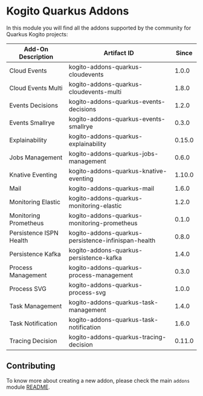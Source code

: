 # Kogito Quarkus Addons

In this module you will find all the addons supported by the community for Quarkus Kogito projects:

<!-- Please update this table in alphabetical order when creating a new addon -->

| Add-On Description   | Artifact ID                        | Since                  |
|----------------------|------------------------------------|------------------|
| Cloud Events         | kogito-addons-quarkus-cloudevents  | 1.0.0 |
| Cloud Events Multi   | kogito-addons-quarkus-cloudevents-multi | 1.8.0 |
| Events Decisions     | kogito-addons-quarkus-events-decisions | 1.2.0 |
| Events Smallrye      | kogito-addons-quarkus-events-smallrye | 0.3.0 |
| Explainability       | kogito-addons-quarkus-explainability | 0.15.0 |
| Jobs Management      | kogito-addons-quarkus-jobs-management | 0.6.0 |
| Knative Eventing     | kogito-addons-quarkus-knative-eventing | 1.10.0 |
| Mail                 | kogito-addons-quarkus-mail | 1.6.0 |
| Monitoring Elastic   | kogito-addons-quarkus-monitoring-elastic | 1.2.0 |
| Monitoring Prometheus | kogito-addons-quarkus-monitoring-prometheus | 0.1.0 |
| Persistence ISPN Health | kogito-addons-quarkus-persistence-infinispan-health | 0.8.0 |
| Persistence Kafka       | kogito-addons-quarkus-persistence-kafka | 1.4.0 |
| Process Management      | kogito-addons-quarkus-process-management | 0.3.0 |
| Process SVG             | kogito-addons-quarkus-process-svg | 1.0.0 |
| Task Management         | kogito-addons-quarkus-task-management | 1.4.0 |
| Task Notification       | kogito-addons-quarkus-task-notification | 1.6.0 |
| Tracing Decision        | kogito-addons-quarkus-tracing-decision | 0.11.0 |

## Contributing

To know more about creating a new addon, please check the main `addons` module [README](../../addons/README.md).
